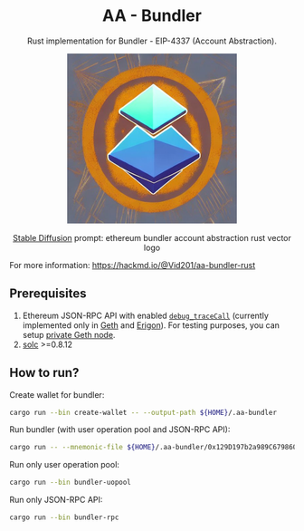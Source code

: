 # <h1 align="center"> AA - Bundler </h1>

<p align="center">Rust implementation for Bundler - EIP-4337 (Account Abstraction).</p>

<p align="center">
    <img src="./docs/images/logo.jpeg" width="300" height="300">
</p>

<p align="center"><a href="https://huggingface.co/spaces/stabilityai/stable-diffusion">Stable Diffusion</a> prompt: ethereum bundler account abstraction rust vector logo<p>

For more information: https://hackmd.io/@Vid201/aa-bundler-rust

## Prerequisites

1. Ethereum JSON-RPC API with enabled [`debug_traceCall`](https://geth.ethereum.org/docs/interacting-with-geth/rpc/ns-debug#debug_tracecall) (currently implemented only in [Geth](https://github.com/ethereum/go-ethereum) and [Erigon](https://github.com/ledgerwatch/erigon)). For testing purposes, you can setup [private Geth node](https://github.com/krzkaczor/geth-private-node).  
1. [solc](https://docs.soliditylang.org/en/v0.8.17/installing-solidity.html) >=0.8.12

## How to run?

Create wallet for bundler:

```bash
cargo run --bin create-wallet -- --output-path ${HOME}/.aa-bundler
```

Run bundler (with user operation pool and JSON-RPC API): 

```bash
cargo run -- --mnemonic-file ${HOME}/.aa-bundler/0x129D197b2a989C6798601A49D89a4AEC822A17a3 --beneficiary 0x690B9A9E9aa1C9dB991C7721a92d351Db4FaC990 --gas-factor 600 --min-balance 1 --entry-point 0x0000000000000000000000000000000000000000 --helper 0x0000000000000000000000000000000000000000
```

Run only user operation pool:

```bash
cargo run --bin bundler-uopool
```

Run only JSON-RPC API: 

```bash
cargo run --bin bundler-rpc
```